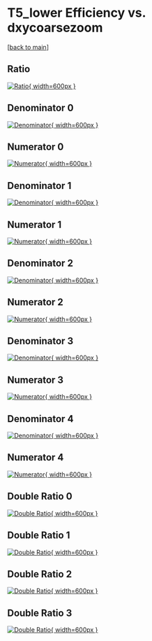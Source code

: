 # T5_lower Efficiency vs. dxycoarsezoom

[[back to main](./)]



## Ratio

[![Ratio](../mtv/var/T5_lower_loweta_211_1_eff_dxycoarsezoom.png){ width=600px }](../mtv/var/T5_lower_loweta_211_1_eff_dxycoarsezoom.pdf)

## Denominator 0

[![Denominator](../mtv/den/T5_lower_loweta_211_1_eff_dxycoarsezoom_den0.png){ width=600px }](../mtv/den/T5_lower_loweta_211_1_eff_dxycoarsezoom_den0.pdf)

## Numerator 0

[![Numerator](../mtv/num/T5_lower_loweta_211_1_eff_dxycoarsezoom_num0.png){ width=600px }](../mtv/num/T5_lower_loweta_211_1_eff_dxycoarsezoom_num0.pdf)

## Denominator 1

[![Denominator](../mtv/den/T5_lower_loweta_211_1_eff_dxycoarsezoom_den1.png){ width=600px }](../mtv/den/T5_lower_loweta_211_1_eff_dxycoarsezoom_den1.pdf)

## Numerator 1

[![Numerator](../mtv/num/T5_lower_loweta_211_1_eff_dxycoarsezoom_num1.png){ width=600px }](../mtv/num/T5_lower_loweta_211_1_eff_dxycoarsezoom_num1.pdf)

## Denominator 2

[![Denominator](../mtv/den/T5_lower_loweta_211_1_eff_dxycoarsezoom_den2.png){ width=600px }](../mtv/den/T5_lower_loweta_211_1_eff_dxycoarsezoom_den2.pdf)

## Numerator 2

[![Numerator](../mtv/num/T5_lower_loweta_211_1_eff_dxycoarsezoom_num2.png){ width=600px }](../mtv/num/T5_lower_loweta_211_1_eff_dxycoarsezoom_num2.pdf)

## Denominator 3

[![Denominator](../mtv/den/T5_lower_loweta_211_1_eff_dxycoarsezoom_den3.png){ width=600px }](../mtv/den/T5_lower_loweta_211_1_eff_dxycoarsezoom_den3.pdf)

## Numerator 3

[![Numerator](../mtv/num/T5_lower_loweta_211_1_eff_dxycoarsezoom_num3.png){ width=600px }](../mtv/num/T5_lower_loweta_211_1_eff_dxycoarsezoom_num3.pdf)

## Denominator 4

[![Denominator](../mtv/den/T5_lower_loweta_211_1_eff_dxycoarsezoom_den4.png){ width=600px }](../mtv/den/T5_lower_loweta_211_1_eff_dxycoarsezoom_den4.pdf)

## Numerator 4

[![Numerator](../mtv/num/T5_lower_loweta_211_1_eff_dxycoarsezoom_num4.png){ width=600px }](../mtv/num/T5_lower_loweta_211_1_eff_dxycoarsezoom_num4.pdf)

## Double Ratio 0

[![Double Ratio](../mtv/ratio/T5_lower_loweta_211_1_eff_dxycoarsezoom_ratio0.png){ width=600px }](../mtv/ratio/T5_lower_loweta_211_1_eff_dxycoarsezoom_ratio0.pdf)

## Double Ratio 1

[![Double Ratio](../mtv/ratio/T5_lower_loweta_211_1_eff_dxycoarsezoom_ratio1.png){ width=600px }](../mtv/ratio/T5_lower_loweta_211_1_eff_dxycoarsezoom_ratio1.pdf)

## Double Ratio 2

[![Double Ratio](../mtv/ratio/T5_lower_loweta_211_1_eff_dxycoarsezoom_ratio2.png){ width=600px }](../mtv/ratio/T5_lower_loweta_211_1_eff_dxycoarsezoom_ratio2.pdf)

## Double Ratio 3

[![Double Ratio](../mtv/ratio/T5_lower_loweta_211_1_eff_dxycoarsezoom_ratio3.png){ width=600px }](../mtv/ratio/T5_lower_loweta_211_1_eff_dxycoarsezoom_ratio3.pdf)

